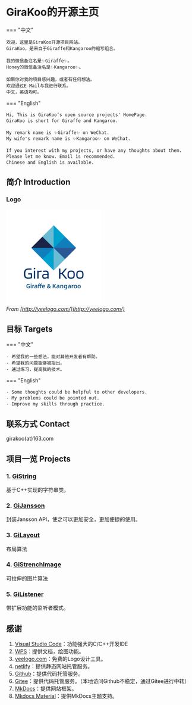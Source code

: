 # GiraKoo的开源主页

=== "中文"

    欢迎，这里是GiraKoo开源项目网站。  
    GiraKoo，是来自于Giraffe和Kangaroo的缩写组合。  
    
    我的微信备注名是✨Giraffe✨。  
    Honey的微信备注名是✨Kangaroo✨。  
    
    如果你对我的项目感兴趣，或者有任何想法。  
    欢迎通过E-Mail与我进行联系。  
    中文，英语均可。  

=== "English"

    Hi, This is GiraKoo‘s open source projects' HomePage.  
    GiraKoo is short for Giraffe and Kangaroo.  

    My remark name is ✨Giraffe✨ on WeChat.  
    My wife's remark name is ✨Kangaroo✨ on WeChat.  

    If you interest with my projects, or have any thoughts about them.  
    Please let me know. Email is recommended.  
    Chinese and English is available.  


## 简介 Introduction

### Logo

![logo](./img/logo.png)  
*From [http://yeelogo.com/](http://yeelogo.com/)*

## 目标 Targets

=== "中文"

    - 希望我的一些想法，能对其他开发者有帮助。
    - 希望我的问题能够被指出。
    - 通过练习，提高我的技术。

=== "English"

    - Some thoughts could be helpful to other developers.
    - My problems could be pointed out.
    - Improve my skills through practice.

## 联系方式 Contact

girakoo(at)163.com

## 项目一览 Projects

### 1. [GiString](./gi_string/)

基于C++实现的字符串类。

### 2. [GiJansson](./gi_jansson/)

封装Jansson API，使之可以更加安全，更加便捷的使用。

### 3. [GiLayout](./gi_layout/)

布局算法

### 4. [GiStrenchImage](./gi_strench_image/)

可拉伸的图片算法

### 5. [GiListener](./gi_listener/)

带扩展功能的监听者模式。

## 感谢

1. [Visual Studio Code](https://code.visualstudio.com/)：功能强大的C/C++开发IDE
2. [WPS](https://wps.cn/)：提供文档，绘图功能。
3. [yeelogo.com](https://yeelogo.com)：免费的Logo设计工具。
4. [netlify](https://netlify.com/)：提供静态网站托管服务。
5. [Github](https://github.com/)：提供代码托管服务。
6. [Gitee](https://gitee.com/)：提供代码托管服务。（本地访问Github不稳定，通过Gitee进行中转）
7. [MkDocs](https://github.com/mkdocs/mkdocs)：提供网站框架。
8. [Mkdocs Material](https://github.com/squidfunk/mkdocs-material)：提供MkDocs主题支持。
